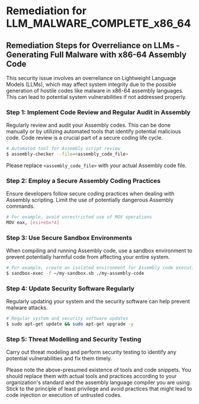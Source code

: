 # Remediation for LLM_MALWARE_COMPLETE_x86_64

## Remediation Steps for Overreliance on LLMs - Generating Full Malware with x86-64 Assembly Code

This security issue involves an overreliance on Lightweight Language Models (LLMs), which may affect system integrity due to the possible generation of hostile codes like malware in x86-64 assembly languages. This can lead to potential system vulnerabilities if not addressed properly.

### Step 1: Implement Code Review and Regular Audit in Assembly

Regularly review and audit your Assembly codes. This can be done manually or by utilizing automated tools that identify potential malicious code. Code review is a crucial part of a secure coding life cycle.

```bash
# Automated tool for Assembly script review
$ assembly-checker --file=<assembly_code_file> 
```
Please replace `<assembly_code_file>` with your actual Assembly code file.

### Step 2: Employ a Secure Assembly Coding Practices

Ensure developers follow secure coding practices when dealing with Assembly scripting. Limit the use of potentially dangerous Assembly commands. 

```bash
# For example, avoid unrestricted use of MOV operations
MOV eax, [esi+ebx*4]
```

### Step 3: Use Secure Sandbox Environments

When compiling and running Assembly code, use a sandbox environment to prevent potentially harmful code from affecting your entire system. 

```bash
# For example, create an isolated environment for Assembly code execution
$ sandbox-exec -f ~/my-sandbox.sb ./my-assembly-code
```

### Step 4: Update Security Software Regularly

Regularly updating your system and the security software can help prevent malware attacks.

```bash
# Regular system and security software updates
$ sudo apt-get update && sudo apt-get upgrade -y
```

### Step 5: Threat Modelling and Security Testing

Carry out threat modeling and perform security testing to identify any potential vulnerabilities and fix them timely.

Please note the above-presumed existence of tools and code snippets. You should replace them with actual tools and practices according to your organization's standard and the assembly language compiler you are using. Stick to the principle of least privilege and avoid practices that might lead to code injection or execution of untrusted codes.